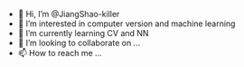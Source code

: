 - 👋 Hi, I’m @JiangShao-killer
- 👀 I’m interested in computer version and machine learning
- 🌱 I’m currently learning CV and NN
- 💞️ I’m looking to collaborate on ...
- 📫 How to reach me ...

<!---
JiangShao-killer/JiangShao-killer is a ✨ special ✨ repository because its `README.md` (this file) appears on your GitHub profile.
You can click the Preview link to take a look at your changes.
--->
